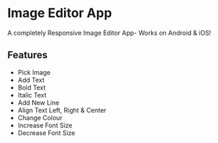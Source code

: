 # Image Editor App

A completely Responsive Image Editor App- Works on Android & iOS! 

## Features
- Pick Image
- Add Text
- Bold Text
- Italic Text
- Add New Line
- Align Text Left, Right & Center
- Change Colour
- Increase Font Size
- Decrease Font Size


